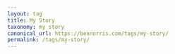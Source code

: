 ```yaml
---
layout: tag
title: My Story
taxonomy: my story
canonical_url: https://bennorris.com/tags/my-story/
permalink: /tags/my-story/
---
```

